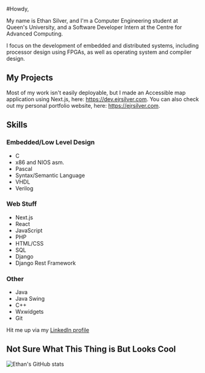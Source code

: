 #Howdy,

My name is Ethan Silver, and I'm a Computer Engineering student at Queen's University, and a Software Developer Intern at the Centre for Advanced Computing.

I focus on the development of embedded and distributed systems, including processor design using FPGAs, as well as operating system and compiler design.

## My Projects
Most of my work isn't easily deployable, but I made an Accessible map application using Next.js, here: https://dev.ejrsilver.com.
You can also check out my personal portfolio website, here: https://ejrsilver.com.

## Skills
### Embedded/Low Level Design
 - C
 - x86 and NIOS asm.
 - Pascal
 - Syntax/Semantic Language
 - VHDL
 - Verilog

### Web Stuff
 - Next.js
 - React
 - JavaScript
 - PHP
 - HTML/CSS
 - SQL
 - Django
 - Django Rest Framework

### Other
 - Java
 - Java Swing
 - C++
 - Wxwidgets
 - Git

Hit me up via my [LinkedIn profile](https://www.linkedin.com/in/ejrsilver/)

## Not Sure What This Thing is But Looks Cool
![Ethan's GitHub stats](https://github-readme-stats.vercel.app/api?username=ejrsilver&count_private=true&show_icons=true&theme=merko) 
